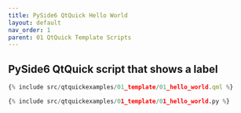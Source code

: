 ```yaml
---
title: PySide6 QtQuick Hello World
layout: default
nav_order: 1
parent: 01 QtQuick Template Scripts
---
```


## PySide6 QtQuick script that shows a label



```qml
{% include src/qtquickexamples/01_template/01_hello_world.qml %}
```

```python
{% include src/qtquickexamples/01_template/01_hello_world.py %}
```
